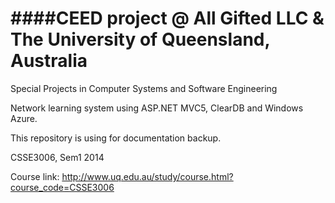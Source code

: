 ####CEED project @ All Gifted LLC & The University of Queensland, Australia
================

Special Projects in Computer Systems and Software Engineering 

Network learning system using ASP.NET MVC5, ClearDB and Windows Azure.

This repository is using for documentation backup.

CSSE3006, Sem1 2014

Course link: http://www.uq.edu.au/study/course.html?course_code=CSSE3006



